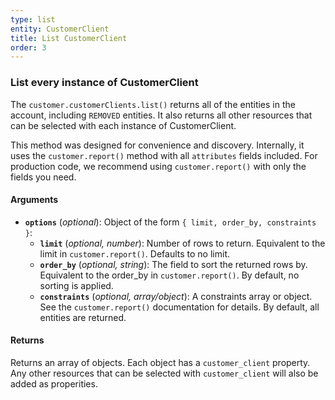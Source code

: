 ```yaml
---
type: list
entity: CustomerClient
title: List CustomerClient
order: 3
---
```


### List every instance of CustomerClient

The `customer.customerClients.list()` returns all of the entities in the account, including `REMOVED` entities. It also returns all other resources that can be selected with each instance of CustomerClient.

This method was designed for convenience and discovery. Internally, it uses the `customer.report()` method with all `attributes` fields included. For production code, we recommend using `customer.report()` with only the fields you need.

#### Arguments

- **`options`** (_optional_): Object of the form `{ limit, order_by, constraints }`:
  - **`limit`** (_optional, number_): Number of rows to return. Equivalent to the limit in `customer.report()`. Defaults to no limit.
  - **`order_by`** (_optional, string_): The field to sort the returned rows by. Equivalent to the order_by in `customer.report()`. By default, no sorting is applied.
  - **`constraints`** (_optional, array/object_): A constraints array or object. See the `customer.report()` documentation for details. By default, all entities are returned.

#### Returns

Returns an array of objects.
Each object has a `customer_client` property. Any other resources that can be selected with `customer_client` will also be added as properities.
